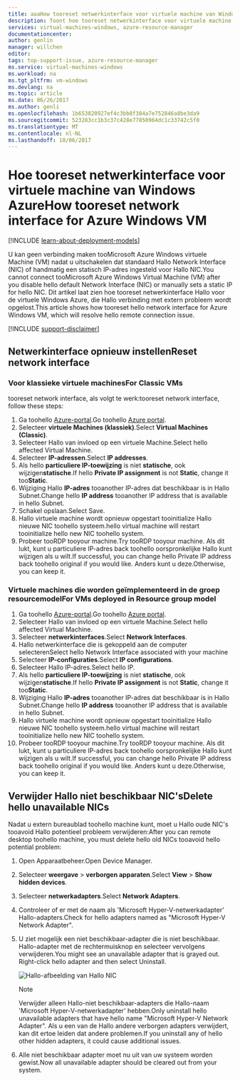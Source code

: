 ```yaml
---
title: aaaHow tooreset netwerkinterface voor virtuele machine van Windows Azure | Microsoft Docs
description: Toont hoe tooreset netwerkinterface voor virtuele machine van Windows Azure
services: virtual-machines-windows, azure-resource-manager
documentationcenter: 
author: genlin
manager: willchen
editor: 
tags: top-support-issue, azure-resource-manager
ms.service: virtual-machines-windows
ms.workload: na
ms.tgt_pltfrm: vm-windows
ms.devlang: na
ms.topic: article
ms.date: 06/26/2017
ms.author: genli
ms.openlocfilehash: 1b653820927ef4c3bb8f384a7e752846a8be3da9
ms.sourcegitcommit: 523283cc1b3c37c428e77850964dc1c33742c5f0
ms.translationtype: MT
ms.contentlocale: nl-NL
ms.lasthandoff: 10/06/2017
---
```

# <a name="how-tooreset-network-interface-for-azure-windows-vm"></a><span data-ttu-id="a4048-103">Hoe tooreset netwerkinterface voor virtuele machine van Windows Azure</span><span class="sxs-lookup"><span data-stu-id="a4048-103">How tooreset network interface for Azure Windows VM</span></span> 

[!INCLUDE [learn-about-deployment-models](../../../includes/learn-about-deployment-models-both-include.md)]

<span data-ttu-id="a4048-104">U kan geen verbinding maken tooMicrosoft Azure Windows virtuele Machine (VM) nadat u uitschakelen dat standaard Hallo Network Interface (NIC) of handmatig een statisch IP-adres ingesteld voor Hallo NIC.</span><span class="sxs-lookup"><span data-stu-id="a4048-104">You cannot connect tooMicrosoft Azure Windows Virtual Machine (VM) after you disable hello default Network Interface (NIC) or manually sets a static IP for hello NIC.</span></span> <span data-ttu-id="a4048-105">Dit artikel laat zien hoe tooreset netwerkinterface Hallo voor de virtuele Windows Azure, die Hallo verbinding met extern probleem wordt opgelost.</span><span class="sxs-lookup"><span data-stu-id="a4048-105">This article shows how tooreset hello network interface for Azure Windows VM, which will resolve hello remote connection issue.</span></span>

[!INCLUDE [support-disclaimer](../../../includes/support-disclaimer.md)]
## <a name="reset-network-interface"></a><span data-ttu-id="a4048-106">Netwerkinterface opnieuw instellen</span><span class="sxs-lookup"><span data-stu-id="a4048-106">Reset network interface</span></span>

### <a name="for-classic-vms"></a><span data-ttu-id="a4048-107">Voor klassieke virtuele machines</span><span class="sxs-lookup"><span data-stu-id="a4048-107">For Classic VMs</span></span>

<span data-ttu-id="a4048-108">tooreset network interface, als volgt te werk:</span><span class="sxs-lookup"><span data-stu-id="a4048-108">tooreset network interface, follow these steps:</span></span>

1.  <span data-ttu-id="a4048-109">Ga toohello [Azure-portal]( https://ms.portal.azure.com).</span><span class="sxs-lookup"><span data-stu-id="a4048-109">Go toohello [Azure portal]( https://ms.portal.azure.com).</span></span>
2.  <span data-ttu-id="a4048-110">Selecteer **virtuele Machines (klassiek)**.</span><span class="sxs-lookup"><span data-stu-id="a4048-110">Select **Virtual Machines (Classic)**.</span></span>
3.  <span data-ttu-id="a4048-111">Selecteer Hallo van invloed op een virtuele Machine.</span><span class="sxs-lookup"><span data-stu-id="a4048-111">Select hello affected Virtual Machine.</span></span>
4.  <span data-ttu-id="a4048-112">Selecteer **IP-adressen**.</span><span class="sxs-lookup"><span data-stu-id="a4048-112">Select **IP addresses**.</span></span>
5.  <span data-ttu-id="a4048-113">Als hello **particuliere IP-toewijzing** is niet **statische**, ook wijzigen**statische**.</span><span class="sxs-lookup"><span data-stu-id="a4048-113">If hello **Private IP assignment**  is not  **Static**, change it too**Static**.</span></span>
6.  <span data-ttu-id="a4048-114">Wijziging Hallo **IP-adres** tooanother IP-adres dat beschikbaar is in Hallo Subnet.</span><span class="sxs-lookup"><span data-stu-id="a4048-114">Change hello **IP address** tooanother IP address that is available in hello Subnet.</span></span>
7.  <span data-ttu-id="a4048-115">Schakel opslaan.</span><span class="sxs-lookup"><span data-stu-id="a4048-115">Select Save.</span></span>
8.  <span data-ttu-id="a4048-116">Hallo virtuele machine wordt opnieuw opgestart tooinitialize Hallo nieuwe NIC toohello systeem.</span><span class="sxs-lookup"><span data-stu-id="a4048-116">hello virtual machine will restart tooinitialize hello new NIC toohello system.</span></span>
9.  <span data-ttu-id="a4048-117">Probeer tooRDP tooyour machine.</span><span class="sxs-lookup"><span data-stu-id="a4048-117">Try tooRDP tooyour machine.</span></span> <span data-ttu-id="a4048-118">Als dit lukt, kunt u particuliere IP-adres back toohello oorspronkelijke Hallo kunt wijzigen als u wilt.</span><span class="sxs-lookup"><span data-stu-id="a4048-118">If successful, you can change hello Private IP address back toohello original if you would like.</span></span> <span data-ttu-id="a4048-119">Anders kunt u deze.</span><span class="sxs-lookup"><span data-stu-id="a4048-119">Otherwise, you can keep it.</span></span> 

### <a name="for-vms-deployed-in-resource-group-model"></a><span data-ttu-id="a4048-120">Virtuele machines die worden geïmplementeerd in de groep resourcemodel</span><span class="sxs-lookup"><span data-stu-id="a4048-120">For VMs deployed in Resource group model</span></span>

1.  <span data-ttu-id="a4048-121">Ga toohello [Azure-portal]( https://ms.portal.azure.com).</span><span class="sxs-lookup"><span data-stu-id="a4048-121">Go toohello [Azure portal]( https://ms.portal.azure.com).</span></span>
2.  <span data-ttu-id="a4048-122">Selecteer Hallo van invloed op een virtuele Machine.</span><span class="sxs-lookup"><span data-stu-id="a4048-122">Select hello affected Virtual Machine.</span></span>
3.  <span data-ttu-id="a4048-123">Selecteer **netwerkinterfaces**.</span><span class="sxs-lookup"><span data-stu-id="a4048-123">Select **Network Interfaces**.</span></span>
4.  <span data-ttu-id="a4048-124">Hallo netwerkinterface die is gekoppeld aan de computer selecteren</span><span class="sxs-lookup"><span data-stu-id="a4048-124">Select hello Network Interface associated with your machine</span></span>
5.  <span data-ttu-id="a4048-125">Selecteer **IP-configuraties**.</span><span class="sxs-lookup"><span data-stu-id="a4048-125">Select **IP configurations**.</span></span>
6.  <span data-ttu-id="a4048-126">Selecteer Hallo IP-adres.</span><span class="sxs-lookup"><span data-stu-id="a4048-126">Select hello IP.</span></span> 
7.  <span data-ttu-id="a4048-127">Als hello **particuliere IP-toewijzing** is niet **statische**, ook wijzigen**statische**.</span><span class="sxs-lookup"><span data-stu-id="a4048-127">If hello **Private IP assignment**  is not  **Static**, change it too**Static**.</span></span>
8.  <span data-ttu-id="a4048-128">Wijziging Hallo **IP-adres** tooanother IP-adres dat beschikbaar is in Hallo Subnet.</span><span class="sxs-lookup"><span data-stu-id="a4048-128">Change hello **IP address** tooanother IP address that is available in hello Subnet.</span></span>
9. <span data-ttu-id="a4048-129">Hallo virtuele machine wordt opnieuw opgestart tooinitialize Hallo nieuwe NIC toohello systeem.</span><span class="sxs-lookup"><span data-stu-id="a4048-129">hello virtual machine will restart tooinitialize hello new NIC toohello system.</span></span>
10. <span data-ttu-id="a4048-130">Probeer tooRDP tooyour machine.</span><span class="sxs-lookup"><span data-stu-id="a4048-130">Try tooRDP tooyour machine.</span></span> <span data-ttu-id="a4048-131">Als dit lukt, kunt u particuliere IP-adres back toohello oorspronkelijke Hallo kunt wijzigen als u wilt.</span><span class="sxs-lookup"><span data-stu-id="a4048-131">If successful, you can change hello Private IP address back toohello original if you would like.</span></span> <span data-ttu-id="a4048-132">Anders kunt u deze.</span><span class="sxs-lookup"><span data-stu-id="a4048-132">Otherwise, you can keep it.</span></span> 

## <a name="delete-hello-unavailable-nics"></a><span data-ttu-id="a4048-133">Verwijder Hallo niet beschikbaar NIC's</span><span class="sxs-lookup"><span data-stu-id="a4048-133">Delete hello unavailable NICs</span></span>
<span data-ttu-id="a4048-134">Nadat u extern bureaublad toohello machine kunt, moet u Hallo oude NIC's tooavoid Hallo potentieel probleem verwijderen:</span><span class="sxs-lookup"><span data-stu-id="a4048-134">After you can remote desktop toohello machine, you must delete hello old NICs tooavoid hello potential problem:</span></span>

1.  <span data-ttu-id="a4048-135">Open Apparaatbeheer.</span><span class="sxs-lookup"><span data-stu-id="a4048-135">Open Device Manager.</span></span>
2.  <span data-ttu-id="a4048-136">Selecteer **weergave** > **verborgen apparaten**.</span><span class="sxs-lookup"><span data-stu-id="a4048-136">Select **View** > **Show hidden devices**.</span></span>
3.  <span data-ttu-id="a4048-137">Selecteer **netwerkadapters**.</span><span class="sxs-lookup"><span data-stu-id="a4048-137">Select **Network Adapters**.</span></span> 
4.  <span data-ttu-id="a4048-138">Controleer of er met de naam als 'Microsoft Hyper-V-netwerkadapter' Hallo-adapters.</span><span class="sxs-lookup"><span data-stu-id="a4048-138">Check for hello adapters named as "Microsoft Hyper-V Network Adapter".</span></span>
5.  <span data-ttu-id="a4048-139">U ziet mogelijk een niet beschikbaar-adapter die is niet beschikbaar. Hallo-adapter met de rechtermuisknop en selecteer vervolgens verwijderen.</span><span class="sxs-lookup"><span data-stu-id="a4048-139">You might see an unavailable adapter that is grayed out. Right-click hello adapter and then select Uninstall.</span></span>

    ![Hallo-afbeelding van Hallo NIC](media/reset-network-interface/nicpage.png)

    > [!NOTE]
    > <span data-ttu-id="a4048-141">Verwijder alleen Hallo-niet beschikbaar-adapters die Hallo-naam 'Microsoft Hyper-V-netwerkadapter' hebben.</span><span class="sxs-lookup"><span data-stu-id="a4048-141">Only uninstall hello unavailable adapters that have hello name "Microsoft Hyper-V Network Adapter".</span></span> <span data-ttu-id="a4048-142">Als u een van de Hallo andere verborgen adapters verwijdert, kan dit ertoe leiden dat andere problemen.</span><span class="sxs-lookup"><span data-stu-id="a4048-142">If you uninstall any of hello other hidden adapters, it could cause additional issues.</span></span>
    >
    >

6.  <span data-ttu-id="a4048-143">Alle niet beschikbaar adapter moet nu uit van uw systeem worden gewist.</span><span class="sxs-lookup"><span data-stu-id="a4048-143">Now all unavailable adapter should be cleared out from your system.</span></span>